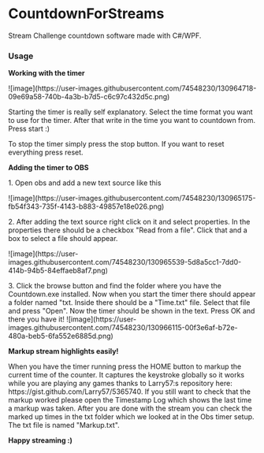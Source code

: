 # CountdownForStreams
Stream Challenge countdown software made with C#/WPF.
<h3>Usage</h3>
<p><b>Working with the timer</b></p>
![image](https://user-images.githubusercontent.com/74548230/130964718-09e69a58-740b-4a3b-b7d5-c6c97c432d5c.png)
<p>Starting the timer is really self explanatory. Select the time format you want to use for the timer. After that write in the time you want to countdown from. Press start :)</p>
<p>To stop the timer simply press the stop button. If you want to reset everything press reset. </p>
<p><b>Adding the timer to OBS</b></p>
<p>1. Open obs and add a new text source like this</p>
![image](https://user-images.githubusercontent.com/74548230/130965175-fb54f343-735f-4143-b883-49857e18e026.png)
<p>2. After adding the text source right click on it and select properties. In the properties there should be a checkbox "Read from a file". Click that and a box to select a file should appear. </p>
![image](https://user-images.githubusercontent.com/74548230/130965539-5d8a5cc1-7dd0-414b-94b5-84effaeb8af7.png)
<p>3. Click the browse button and find the folder where you have the Countdown.exe installed. Now when you start the timer there should appear a folder named "txt. Inside there should be a "Time.txt" file. Select that file and press "Open". Now the timer should be shown in the text. Press OK and there you have it!
![image](https://user-images.githubusercontent.com/74548230/130966115-00f3e6af-b72e-480a-beb5-6fa552e6885d.png)
<p><b>Markup stream highlights easily!</b></p>
<p>When you have the timer running press the HOME button to markup the current time of the counter. It captures the keystroke globally so it works while you are playing any games thanks to Larry57:s repository here: https://gist.github.com/Larry57/5365740. If you still want to check that the markup worked please open the Timestamp Log which shows the last time a markup was taken. After you are done with the stream you can check the marked up times in the txt folder which we looked at in the Obs timer setup. The txt file is named "Markup.txt".</p> 
<p><b>Happy streaming :)</b></p>
